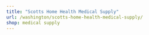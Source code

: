```yaml
---
title: "Scotts Home Health Medical Supply"
url: /washington/scotts-home-health-medical-supply/
shop: medical supply
---
```

